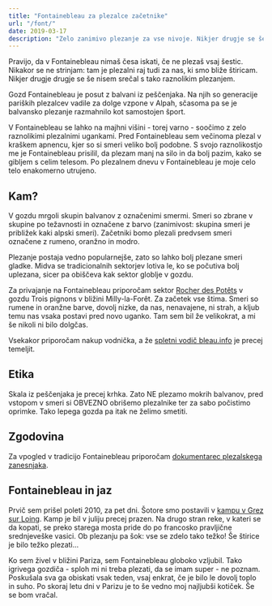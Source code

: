 ```yaml
---
title: "Fontainebleau za plezalce začetnike"
url: "/font/"
date: 2019-03-17
description: "Zelo zanimivo plezanje za vse nivoje. Nikjer drugje se še nisem srečal s tako raznolikim plezanjem."
---
```


Pravijo, da v Fontainebleau nimaš česa iskati, če ne plezaš vsaj šestic. 
Nikakor se ne strinjam: tam je plezalni raj tudi za nas, ki smo bliže 
štiricam. Nikjer drugje drugje se še nisem srečal s tako raznolikim plezanjem.

Gozd Fontainebleau je posut z balvani iz peščenjaka. Na njih so generacije 
pariških plezalcev vadile za dolge vzpone v Alpah, sčasoma pa se je balvansko
plezanje razmahnilo kot samostojen šport. 

V Fontainebleau se lahko na majhni
višini - torej varno - soočimo z zelo raznolikimi plezalnimi ugankami. 
Pred Fontainebleau sem večinoma plezal v kraškem apnencu, kjer so si smeri
veliko bolj podobne. S svojo raznolikostjo me je Fontainebleau prisilil, da plezam manj na silo
in da bolj pazim, kako se gibljem s celim telesom. Po plezalnem dnevu v Fontainebleau
je moje celo telo enakomerno utrujeno.


Kam?
----

V gozdu mrgoli skupin balvanov z označenimi smermi. Smeri so zbrane v skupine
po težavnosti in označene z barvo (zanimivost: skupina smeri je 
približek kaki alpski smeri). Začetniki bomo plezali predvsem smeri označene z
rumeno, oranžno in modro.

Plezanje postaja vedno popularnejše, zato so lahko bolj plezane smeri gladke.
Midva se tradicionalnih sektorjev lotiva le, ko se počutiva bolj uplezana,
sicer pa obiščeva kak sektor globlje v gozdu. 

Za privajanje na Fontainebleau priporočam sektor [Rocher des Potêts](https://bleau.info/potets)
v gozdu Trois pignons v bližini Milly-la-Forêt. Za začetek vse štima.
Smeri so rumene in oranžne barve, dovolj nizke, da nas, nenavajene, ni strah,
a kljub temu nas vsaka postavi pred novo uganko. Tam sem bil že velikokrat,
a mi še nikoli ni bilo dolgčas.

Vsekakor priporočam nakup
vodnička, a že [spletni vodič bleau.info](https://bleau.info/) je precej temeljit.


Etika
-----

Skala iz peščenjaka je precej krhka. Zato NE plezamo mokrih
balvanov, pred vstopom v smeri si OBVEZNO obrišemo plezalnike ter za sabo
počistimo oprimke. Tako lepega gozda pa itak ne želimo smetiti.


Zgodovina
---------

Za vpogled v tradicijo Fontainebleau priporočam [dokumentarec plezalskega zanesnjaka](https://www.youtube.com/watch?v=-DRvrculqOA).


Fontainebleau in jaz
--------------------

Prvič sem prišel poleti 2010, za pet dni. Šotore smo postavili 
v [kampu v Grez sur Loing](http://www.camping-pres.com). Kamp je bil v juliju 
precej prazen. Na drugo stran reke, v kateri se da kopati, se preko
starega mosta pride do po francosko pravljične srednjeveške vasici. 
Ob plezanju pa šok: vse se zdelo tako težko!
Še štirice je bilo težko plezati...

Ko sem živel v bližini Pariza, sem Fontainebleau
globoko vzljubil. Tako igrivega gozdiča - sploh mi ni treba plezati, da se imam
super - ne poznam.
Poskušala sva ga obiskati vsak teden, vsaj enkrat, če je bilo le dovolj
toplo in suho. Po skoraj letu dni v Parizu je to še vedno moj 
najljubši kotiček. Še se bom vračal.